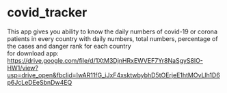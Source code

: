 # covid_tracker
This app gives you ability to know the daily numbers of covid-19 or corona patients in every country with daily numbers, total numbers, percentage of the cases and danger rank for each country  
for download app: 
https://drive.google.com/file/d/1XtM3DjnHRxEWVEF7Yr8NaSgyS8lO-HW1/view?usp=drive_open&fbclid=IwAR11fG_iJxF4xsktwbybhD5tOErjeE1htMOvLlh1D6p6JcLeDEeSbnDw4EQ
